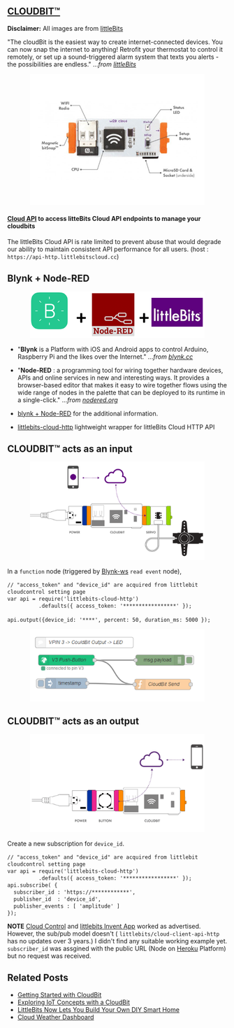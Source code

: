 

## [CLOUDBIT™](https://littlebits.com/cloudstart/) 

**Disclaimer:** All images are from [littleBits](https://shop.littlebits.com/products/cloudbit)

"The cloudBit is the easiest way to create internet­-connected devices. You can now snap the internet to anything! Retrofit your thermostat to control it remotely, or set up a sound-triggered alarm system that texts you alerts - the possibilities are endless." ..._from [littleBits](https://littlebits.com/)_

<p align="center">
<img src="https://github.com/phyunsj/blynk-cloudbit/blob/master/images/cloudbit.png" width="400px"/>
</p>
 
#### [Cloud API](http://developers.littlebitscloud.cc/) to access litteBits Cloud API endpoints to manage your cloudbits 
The littleBits Cloud API is rate limited to prevent abuse that would degrade our ability to maintain consistent API performance for all users. (host : `https://api-http.littlebitscloud.cc`)


## Blynk + Node-RED

<p align="center">
<img src="https://github.com/phyunsj/blynk-cloudbit/blob/master/images/blynk_nodered_littlebits.png" width="400px"/>
</p>

- "**Blynk** is a Platform with iOS and Android apps to control Arduino, Raspberry Pi and the likes over the Internet." ..._from [blynk.cc](https://www.blynk.cc/)_

- "**Node-RED** : a programming tool for wiring together hardware devices, APIs and online services in new and interesting ways. It provides a browser-based editor that makes it easy to wire together flows using the wide range of nodes in the palette that can be deployed to its runtime in a single-click." ..._from [nodered.org](https://nodered.org/)_

- [blynk + Node-RED](https://github.com/phyunsj/blynk-node-red) for the additional information.
- [littlebits-cloud-http](https://www.npmjs.com/package/littlebits-cloud-http) lightweight wrapper for littleBits Cloud HTTP API


## CLOUDBIT™ acts as an input

<p align="center">
<img src="https://github.com/phyunsj/blynk-cloudbit/blob/master/images/circuit-output.png" width="400px"/>
</p>

In a `function` node (triggered by [Blynk-ws](https://www.npmjs.com/package/node-red-contrib-blynk-ws) `read event` node),

```
// "access_token" and "device_id" are acquired from littlebit cloudcontrol setting page
var api = require('littlebits-cloud-http')
          .defaults({ access_token: '*****************' }); 

api.output({device_id: '****', percent: 50, duration_ms: 5000 }); 
```

<p align="center">
<img src="https://github.com/phyunsj/blynk-cloudbit/blob/master/images/blynk-cloudbit-output.png" width="400px"/>
</p>

## CLOUDBIT™ acts as an output

<p align="center">
<img src="https://github.com/phyunsj/blynk-cloudbit/blob/master/images/circuit-sub-pub.png" width="400px"/>
</p>

Create a new subscription for `device_id`. 

```
// "access_token" and "device_id" are acquired from littlebit cloudcontrol setting page
var api = require('littlebits-cloud-http')
          .defaults({ access_token: '*****************' }); 
api.subscribe( {
  subscriber_id : 'https://************',
  publisher_id  : 'device_id',
  publisher_events : [ 'amplitude' ]
});         
```

 **NOTE** [Cloud Control](http://control.littlebitscloud.cc/) and [littlebits Invent App](https://itunes.apple.com/us/app/littlebits-invent/id1021974711?mt=8) worked as advertised. However, the sub/pub model doesn't ( `littlebits/cloud-client-api-http` has no updates over 3 years.) I didn't find any suitable working example yet. `subscriber_id` was assgined with the public URL (Node on [Heroku](https://www.heroku.com) Platform) but no request was received. 
 
## Related Posts
- [Getting Started with CloudBit](http://discuss.littlebits.cc/t/getting-started-with-the-cloudbit/22483)
- [Exploring IoT Concepts with a CloudBit](https://www.designnews.com/electronics-test/exploring-iot-concepts-cloudbit/21164096047247)
- [LittleBits Now Lets You Build Your Own DIY Smart Home](https://gizmodo.com/littlebits-now-lets-you-to-build-your-own-diy-smart-hom-1609215918)
- [Cloud Weather Dashboard](https://github.com/littlebits/project-cloud-weather-dashboard)
